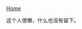 [Home](index.md)
<!-- ### Current reading -->
<!-- *A Farewell to Arms (by Ernest Hemingway)*.  -->
<!-- ### My Book List (Top 10) -->
<!-- 1. The Three-body Problem (by Cixin Liu). -->
<!-- 2. The Razor's Edge （by William Somerset Maugham）.  -->
<!-- 3. Ball Lightning (by Cixin Liu).  -->
<!-- 4. Everything I Never Told You (by Celeste Ng).  -->
<!-- 5. The World of Yesterday (by Stefan Zweig). -->
<!-- 6. Flowers for Algernon (by Daniel Keyes). -->
<!-- 7. Run with the Wind (by Shion Miura). -->
<!-- 8. The Moon and Sixpence (by William Somerset Maugham). -->
<!-- 9. The Plague (by Albert Camus). -->
<!-- 10. 2001: A Space Odyssey (by Arthur C. Clarke). -->
这个人很懒，什么也没有留下。 
